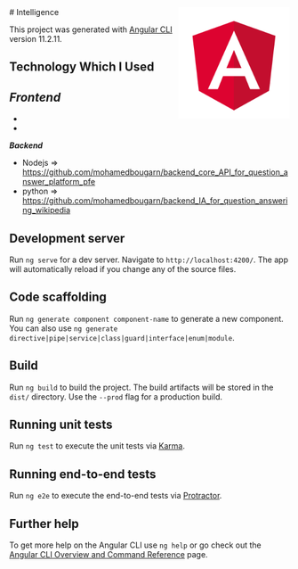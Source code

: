 <img src="angular.png" width=200 height=200 align="right">
# Intelligence

This project was generated with [Angular CLI](https://github.com/angular/angular-cli) version 11.2.11.

## Technology Which I Used

 ***Frontend***
 - 
 - 
 - 
 
   ***Backend***
 - Nodejs => https://github.com/mohamedbougarn/backend_core_API_for_question_answer_platform_pfe 
 - python => https://github.com/mohamedbougarn/backend_IA_for_question_answering_wikipedia

## Development server

Run `ng serve` for a dev server. Navigate to `http://localhost:4200/`. The app will automatically reload if you change any of the source files.

## Code scaffolding

Run `ng generate component component-name` to generate a new component. You can also use `ng generate directive|pipe|service|class|guard|interface|enum|module`.

## Build

Run `ng build` to build the project. The build artifacts will be stored in the `dist/` directory. Use the `--prod` flag for a production build.

## Running unit tests

Run `ng test` to execute the unit tests via [Karma](https://karma-runner.github.io).

## Running end-to-end tests

Run `ng e2e` to execute the end-to-end tests via [Protractor](http://www.protractortest.org/).

## Further help

To get more help on the Angular CLI use `ng help` or go check out the [Angular CLI Overview and Command Reference](https://angular.io/cli) page.
